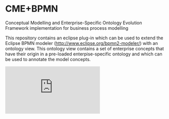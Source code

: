 # CME+BPMN 
Conceptual Modelling and Enterprise-Specific Ontology Evolution Framework implementation for business process modelling

This repository contains an eclipse plug-in which can be used to extend the Eclipse BPMN modeler (http://www.eclipse.org/bpmn2-modeler/) with an ontology view. This ontology view contains a set of enterprise concepts that have their origin in a pre-loaded enterpise-specific ontology and which can be used to annotate the model concepts.

![Screenshot](https://github.com/fgailly/CMEplusBPMN/blob/master/Appendix%20D-ScreenshotTool.pdf)
